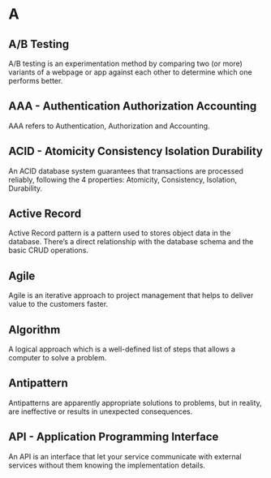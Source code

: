 # A
## A/B Testing
A/B testing is an experimentation method by comparing two (or more) variants of a webpage or app against each other to determine which one performs better.
## AAA - Authentication Authorization Accounting   
AAA refers to Authentication, Authorization and Accounting.
## ACID - Atomicity Consistency Isolation Durability
An ACID database system guarantees that transactions are processed reliably, following the 4 properties: Atomicity, Consistency, Isolation, Durability.
## Active Record
Active Record pattern is a pattern used to stores object data in the database. There’s a direct relationship with the database schema and the basic CRUD operations.
## Agile
Agile is an iterative approach to project management that helps to deliver value to the customers faster.
## Algorithm
A logical approach which is a well-defined list of steps that allows a computer to solve a problem.
## Antipattern
Antipatterns are apparently appropriate solutions to problems, but in reality, are ineffective or results in unexpected consequences.
## API - Application Programming Interface
An API is an interface that let your service communicate with external services without them knowing the implementation details.